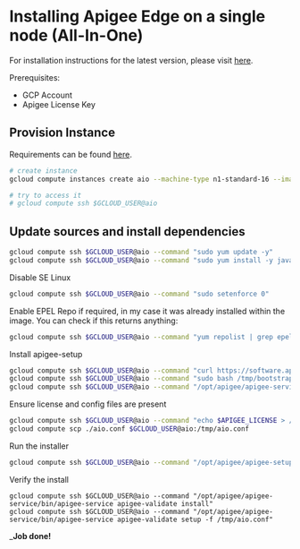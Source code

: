 # Installing Apigee Edge on a single node (All-In-One)

For installation instructions for the latest version, please visit [here](https://docs.apigee.com/private-cloud/versions).

Prerequisites:
- GCP Account
- Apigee License Key

## Provision Instance
Requirements can be found [here](https://docs.apigee.com/private-cloud/v4.19.01/installation-requirements).

```bash
# create instance
gcloud compute instances create aio --machine-type n1-standard-16 --image-project centos-cloud --image-family centos-7 --boot-disk-size=25GB

# try to access it
# gcloud compute ssh $GCLOUD_USER@aio
```

## Update sources and install dependencies
```bash
gcloud compute ssh $GCLOUD_USER@aio --command "sudo yum update -y"
gcloud compute ssh $GCLOUD_USER@aio --command "sudo yum install -y java-1.8.0-openjdk-headless curl yum-utils yum-plugin-priorities"
```

Disable SE Linux
```bash
gcloud compute ssh $GCLOUD_USER@aio --command "sudo setenforce 0"
```

Enable EPEL Repo if required, in my case it was already installed within the image. You can check if this returns anything:
```bash
gcloud compute ssh $GCLOUD_USER@aio --command "yum repolist | grep epel"
```

Install apigee-setup
```bash
gcloud compute ssh $GCLOUD_USER@aio --command "curl https://software.apigee.com/bootstrap_4.19.06.sh -o /tmp/bootstrap.sh"
gcloud compute ssh $GCLOUD_USER@aio --command "sudo bash /tmp/bootstrap.sh apigeeuser=$APIGEE_REPO_USER apigeepassword=$APIGEE_REPO_PASS"
gcloud compute ssh $GCLOUD_USER@aio --command "/opt/apigee/apigee-service/bin/apigee-service apigee-setup install"

```

Ensure license and config files are present
```bash
gcloud compute ssh $GCLOUD_USER@aio --command "echo $APIGEE_LICENSE > /tmp/license.txt"
gcloud compute scp ./aio.conf $GCLOUD_USER@aio:/tmp/aio.conf
```

Run the installer
```bash
gcloud compute ssh $GCLOUD_USER@aio --command "/opt/apigee/apigee-setup/bin/setup.sh -p aio -f /tmp/aio.conf"
```

Verify the install
```
gcloud compute ssh $GCLOUD_USER@aio --command "/opt/apigee/apigee-service/bin/apigee-service apigee-validate install"
gcloud compute ssh $GCLOUD_USER@aio --command "/opt/apigee/apigee-service/bin/apigee-service apigee-validate setup -f /tmp/aio.conf"
```

___Job done!__
